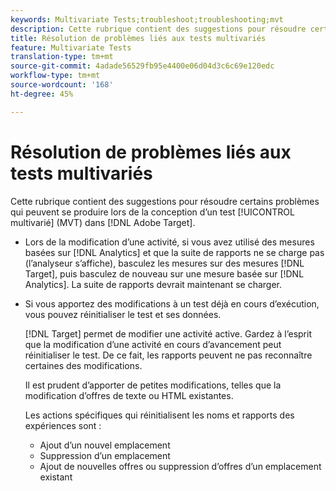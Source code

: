 ```yaml
---
keywords: Multivariate Tests;troubleshoot;troubleshooting;mvt
description: Cette rubrique contient des suggestions pour résoudre certains problèmes qui peuvent se produire lors de la conception d’un test multivarié en Adobe Target.
title: Résolution de problèmes liés aux tests multivariés
feature: Multivariate Tests
translation-type: tm+mt
source-git-commit: 4adade56529fb95e4400e06d04d3c6c69e120edc
workflow-type: tm+mt
source-wordcount: '168'
ht-degree: 45%

---
```



# Résolution de problèmes liés aux tests multivariés

Cette rubrique contient des suggestions pour résoudre certains problèmes qui peuvent se produire lors de la conception d’un test [!UICONTROL multivarié] (MVT) dans [!DNL Adobe Target].

* Lors de la modification d’une activité, si vous avez utilisé des mesures basées sur [!DNL Analytics] et que la suite de rapports ne se charge pas (l’analyseur s’affiche), basculez les mesures sur des mesures [!DNL Target], puis basculez de nouveau sur une mesure basée sur [!DNL Analytics]. La suite de rapports devrait maintenant se charger.
* Si vous apportez des modifications à un test déjà en cours d’exécution, vous pouvez réinitialiser le test et ses données.

   [!DNL Target] permet de modifier une activité active. Gardez à l’esprit que la modification d’une activité en cours d’avancement peut réinitialiser le test. De ce fait, les rapports peuvent ne pas reconnaître certaines des modifications.

   Il est prudent d’apporter de petites modifications, telles que la modification d’offres de texte ou HTML existantes.

   Les actions spécifiques qui réinitialisent les noms et rapports des expériences sont :

   * Ajout d’un nouvel emplacement
   * Suppression d’un emplacement
   * Ajout de nouvelles offres ou suppression d’offres d’un emplacement existant

